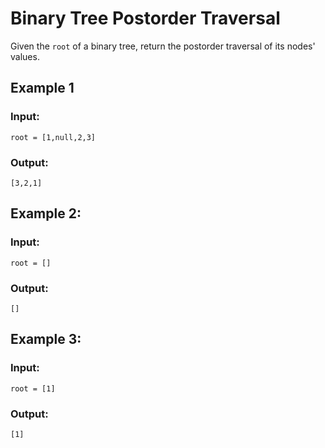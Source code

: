 # Binary Tree Postorder Traversal
Given the ```root``` of a binary tree, return the postorder traversal of its nodes' values.

## Example 1
### Input: 
```root = [1,null,2,3]```
### Output: 
```[3,2,1]```


## Example 2:
### Input: 
```root = []```
### Output: 
```[]```

## Example 3:
### Input: 
```root = [1]```
### Output: 
```[1]```